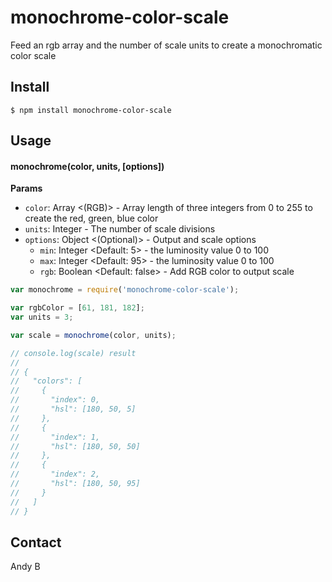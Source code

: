 monochrome-color-scale
======================

Feed an rgb array and the number of scale units to create a monochromatic color scale

## Install

`$ npm install monochrome-color-scale`

## Usage

#### monochrome(color, units, [options])

__Params__

- `color`: Array <(RGB)> - Array length of three integers from 0 to 255 to create the red, green, blue color
- `units`: Integer - The number of scale divisions
- `options`: Object <(Optional)> - Output and scale options
  - `min`: Integer <Default: 5> - the luminosity value 0 to 100
  - `max`: Integer <Default: 95> - the luminosity value 0 to 100
  - `rgb`: Boolean <Default: false> - Add RGB color to output scale


```js
var monochrome = require('monochrome-color-scale');

var rgbColor = [61, 181, 182];
var units = 3;

var scale = monochrome(color, units);

// console.log(scale) result
//
// {
//   "colors": [
//     {
//       "index": 0,
//       "hsl": [180, 50, 5]
//     },
//     {
//       "index": 1,
//       "hsl": [180, 50, 50]
//     },
//     {
//       "index": 2,
//       "hsl": [180, 50, 95]
//     }
//   ]
// }
```

## Contact

Andy B
